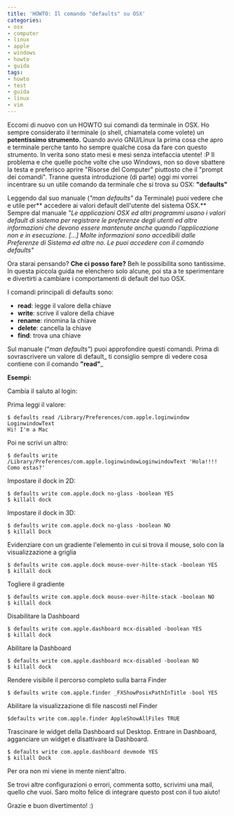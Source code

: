 ```yaml
---
title: 'HOWTO: Il comando "defaults" su OSX'
categories:
- osx
- computer
- linux
- apple
- windows
- howto
- guida
tags:
- howto
- test
- guida
- linux
- vim
---
```

Eccomi di nuovo con un HOWTO sui comandi da terminale in OSX. Ho sempre
considerato il terminale (o shell, chiamatela come volete) un **potentissimo
strumento.** Quando avvio GNU/Linux la prima cosa che apro e terminale perche
tanto ho sempre qualche cosa da fare con questo strumento. In verita sono
stato mesi e mesi senza intefaccia utente! :P Il problema e che quelle poche
volte che uso Windows, non so dove sbattere la testa e preferisco aprire
"Risorse del Computer" piuttosto che il "prompt dei comandi". Tranne questa
introduzione (di parte) oggi mi vorrei incentrare su un utile comando da
terminale che si trova su OSX: **"defaults"**

Leggendo dal suo manuale (_"man defaults"_ da Terminale) puoi vedere che e
utile per** accedere ai valori default dell'utente del sistema OSX.** Sempre
dal manuale _"Le applicazioni OSX ed altri programmi usano i valori default di
sistema per registrare le preferenze degli utenti ed altre informazioni che
devono essere mantenute anche quando l'applicazione non e in esecuzione. [...]
Molte informazioni sono accedibili dalle Preferenze di Sistema ed altre no. Le
puoi accedere con il comando defaults"_

Ora starai pensando? **Che ci posso fare?** Beh le possibilita sono
tantissime. In questa piccola guida ne elenchero solo alcune, poi sta a te
sperimentare e divertirti a cambiare i comportamenti di default del tuo OSX.

I comandi principali di defaults sono:

  * **read**: legge il valore della chiave
  * **write**: scrive il valore della chiave
  * **rename**: rinomina la chiave
  * **delete**: cancella la chiave
  * **find**: trova una chiave
  

Sul manuale ("_man defaults"_) puoi approfondire questi comandi. Prima di
sovrascrivere un valore di default_ ti consiglio sempre di vedere cosa
contiene con il comando **"read"**_

**Esempi:**

Cambia il saluto al login:

Prima leggi il valore:

    
    
    $ defaults read /Library/Preferences/com.apple.loginwindow LoginwindowText  
    Hi! I'm a Mac

Poi ne scrivi un altro:

    
    
    $ defaults write /Library/Preferences/com.apple.loginwindowLoginwindowText 'Hola!!!! Como estas?'

Impostare il dock in 2D:

    
    
    $ defaults write com.apple.dock no-glass -boolean YES  
    $ killall dock

Impostare il dock in 3D:

    
    
    $ defaults write com.apple.dock no-glass -boolean NO  
    $ killall Dock

Evidenziare con un gradiente l'elemento in cui si trova il mouse, solo con la
visualizzazione a griglia

    
    
    $ defaults write com.apple.dock mouse-over-hilte-stack -boolean YES  
    $ killall dock

Togliere il gradiente

    
    
    $ defaults write com.apple.dock mouse-over-hilte-stack -boolean NO  
    $ killall dock

Disabilitare la Dashboard

    
    
    $ defaults write com.apple.dashboard mcx-disabled -boolean YES  
    $ killall dock

Abilitare la Dashboard

    
    
    $ defaults write com.apple.dashboard mcx-disabled -boolean NO  
    $ killall dock

Rendere visibile il percorso completo sulla barra Finder

    
    
    $ defaults write com.apple.finder _FXShowPosixPathInTitle -bool YES

Abilitare la visualizzazione di file nascosti nel Finder

    
    
    $defaults write com.apple.finder AppleShowAllFiles TRUE

Trascinare le widget della Dashboard sul Desktop. Entrare in Dashboard,
agganciare un widget e disattivare la Dashboard.

    
    
    $ defaults write com.apple.dashboard devmode YES  
    $ killall Dock

Per ora non mi viene in mente nient'altro.  
  
Se trovi altre configurazioni o errori, commenta sotto, scrivimi una mail,
quello che vuoi. Saro molto felice di integrare questo post con il tuo aiuto!  
  
Grazie e buon divertimento! :)

